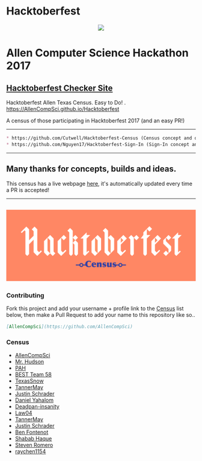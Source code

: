 # Hacktoberfest
<p align="center">
 <img src="http://AllenCompSci.github.io/Hacktoberfest/static/img/site/GreyBlue.png">
</p>

# Allen Computer Science Hackathon 2017

## [Hacktoberfest Checker Site](https://hacktoberfestchecker.herokuapp.com/)

Hacktoberfest Allen Texas Census. Easy to Do! . https://AllenCompSci.github.io/Hacktoberfest

A census of those participating in Hacktoberfest 2017 (and an easy PR!)

---
```markdown
* https://github.com/Cutwell/Hacktoberfest-Census (Census concept and original build sourced from Cutwell)
* https://github.com/Nguyen17/Hacktoberfest-Sign-In (Sign-In concept and original build sourced from Nguyen17)
```
---

## Many thanks for concepts, builds and ideas.

This census has a live webpage [here](https://allencompsci.github.io/Hacktoberfest), it's automatically updated every time a PR is accepted!

---
![Hacktoberfest-Census](static/img/Hackcensus.png "Hacktoberfest-Census")
---

### Contributing
Fork this project and add your username + profile link to the [Census](https://github.com/AllenCompSci/Hacktoberfest/blob/master/README.md) list below, then make a Pull Request to add your name to this repository like so..
```markdown
[AllenCompSci](https://github.com/AllenCompSci)
```

### Census
 - [AllenCompSci](https://github.com/AllenCompSci)
 - [Mr. Hudson](https://github.com/theshrewedshrew)
 - [PAH](https://github.com/pahosler)
 - [BEST Team 58](https://github.com/BESTTeam58)
 - [TexasSnow](https://github.com/TexasSnow)
 - [TannerMay](https://github.com/TannerMay)
 - [Justin Schrader](https://github.com/justinschrader)
 - [Daniel Yahalom](https://github.com/Dancraft1)
 - [Deadpan-insanity](https://github.com/Deadpan-insanity)
 - [Law04](https://github.com/Law04)
 - [TannerMay](https://github.com/TannerMay)
 - [Justin Schrader](https://github.com/justinschrader)
 - [Ben Fontenot](https://github.com/BenDFontenot)
 - [Shabab Haque](https://github.com/hotdogshabab)
 - [Steven Romero](https://github.com/St3ven16)
 - [raychen1154](https://github.com/raychen1155)
